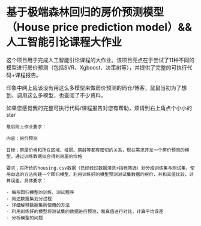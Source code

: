 # 基于极端森林回归的房价预测模型（House price prediction model）&amp;&amp;人工智能引论课程大作业

这个项目用于完成人工智能引论课程的大作业。该项目亮点在于尝试了11种不同的模型进行房价预测（包括SVR、Xgboost、决策树等），并提供了完整的可执行代码+课程报告。

印象中网上应该没有用这么多模型来做房价预测的码仓/博客，鼠鼠当初为了想到、调用这么多模型，也查阅了不少资料。

如果您感觉我的完整可执行代码/课程报告对您有帮助，烦请到右上角点个小小的star






~~~
最后附上作业要求：

内容：房价预测

目标：房屋价格和所在区域、楼层、房龄等都有密切的关系，现在需求开发一个房价预测的模型，通过训练数据拟合得到房屋的价格

要求：将所给的housing.csv数据（已经经过数据清洗+指标筛选）划分成训练集与测试集，使用自选的方法构建一个回归模型，利用训练好的模型预测测试集数据的房价，并和真值比较，计算误差。具体要求：

- 编写回归模型的训练、测试程序
- 简述数据集划分过程
- 详细解释数据集所使用的方法
- 利用训练好的模型将测试集的数据进行预测，和真值进行对比，计算平均误差
- 分析模型的问题
